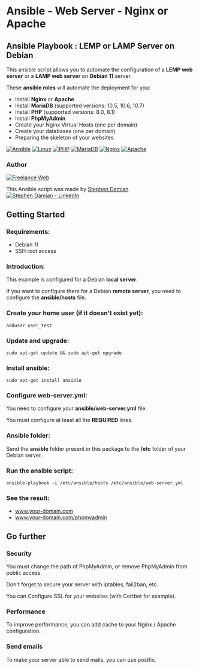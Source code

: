 # Ansible - Web Server - Nginx or Apache

## Ansible Playbook : LEMP or LAMP Server on Debian

This ansible script allows you to automate the configuration of a **LEMP web server** or a **LAMP web server** on **Debian 11** server.

These **ansible roles** will automate the deployment for you:

* Install **Nginx** or **Apache**
* Install **MariaDB** (supported versions: 10.5, 10.6, 10.7)
* Install **PHP** (supported versions: 8.0, 8.1)
* Install **PhpMyAdmin**
* Create your Nginx Virtual Hosts (one per domain)
* Create your databases (one per domain)
* Preparing the skeleton of your websites

[![Ansible](https://raw.githubusercontent.com/s-damian/medias/main/technos/ansible.webp)](https://github.com/s-damian)
[![Linux](https://raw.githubusercontent.com/s-damian/medias/main/technos/linux.webp)](https://github.com/s-damian)
[![PHP](https://raw.githubusercontent.com/s-damian/medias/main/technos/php.webp)](https://github.com/s-damian)
[![MariaDB](https://raw.githubusercontent.com/s-damian/medias/main/technos/mariadb.webp)](https://github.com/s-damian)
[![Nginx](https://raw.githubusercontent.com/s-damian/medias/main/technos/nginx.webp)](https://github.com/s-damian)
[![Apache](https://raw.githubusercontent.com/s-damian/medias/main/technos/apache.webp)](https://github.com/s-damian)

### Author

[![Freelance Web](https://raw.githubusercontent.com/s-damian/medias/main/s-damian-logo.webp)](https://github.com/s-damian)

This Ansible script was made by [Stephen Damian](https://www.linkedin.com/in/stephen-damian/) [![Stephen Damian - LinkedIn](https://raw.githubusercontent.com/s-damian/medias/main/favicon-linkedin.png)](https://www.linkedin.com/in/stephen-damian/)


## Getting Started

### Requirements:

* Debian 11
* SSH root access

### Introduction:

This example is configured for a Debian **local server**.

If you want to configure there for a Debian **remote server**, you need to configure the **ansible/hosts** file.

### Create your home user (if it doesn't exist yet):

```
adduser user_test
```

### Update and upgrade:

```
sudo apt-get update && sudo apt-get upgrade
```

### Install ansible:

```
sudo apt-get install ansible
```

### Configure web-server.yml:

You need to configure your **ansible/web-server.yml** file.

You must configure at least all the **REQUIRED** lines.

### Ansible folder:

Send the **ansible** folder present in this package to the **/etc** folder of your Debian server.

### Run the ansible script:

```
ansible-playbook -i /etc/ansible/hosts /etc/ansible/web-server.yml
```

### See the result:

* www.your-domain.com
* www.your-domain.com/phpmyadmin


## Go further

### Security

You must change the path of PhpMyAdmin, or remove PhpMyAdmin from public access.

Don't forget to secure your server with iptables, fail2ban, etc.

You can Configure SSL for your websites (with Certbot for example).

### Performance

To improve performance, you can add cache to your Nginx / Apache configuration.

### Send emails

To make your server able to send mails, you can use postfix.
